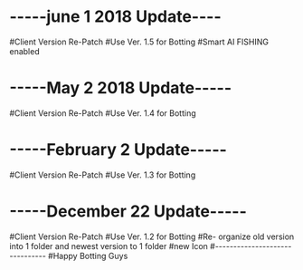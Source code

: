 
# -----june 1 2018 Update----
#Client Version Re-Patch
#Use Ver. 1.5 for Botting
#Smart AI FISHING enabled
# -----May 2 2018 Update-----
#Client Version Re-Patch
#Use Ver. 1.4 for Botting
# -----February 2 Update-----
#Client Version Re-Patch
#Use Ver. 1.3 for Botting
# -----December 22 Update-----
#Client Version Re-Patch
#Use Ver. 1.2 for Botting
#Re- organize old version into 1 folder and newest version to 1 folder
#new Icon
#-------------------------------
#Happy Botting Guys 



 
